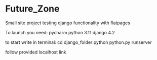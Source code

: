 # Future_Zone
Small site project testing django functionality with flatpages

To launch you need: 
pycharm
python 3.11
django 4.2

to start write in terminal:
cd django_folder
python python.py runserver

follow provided localhost link
